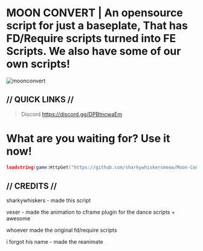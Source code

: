 # MOON CONVERT | An opensource script for just a baseplate, That has FD/Require scripts turned into FE Scripts. We also have some of our own scripts!

![moonconvert](https://github.com/sharkywhiskersmeow/Moon-Convert/raw/main/Images/moonconvert.png)

## // QUICK LINKS //

> Discord https://discord.gg/DPBtncwaEm

# What are you waiting for? Use it now!

```lua
loadstring(game:HttpGet("https://github.com/sharkywhiskersmeow/Moon-Convert/raw/main/Scripts/Main/Moon%20Convert.lua", true))()
```

## // CREDITS //

sharkywhiskers - made this script

veser - made the animation to cframe plugin for the dance scripts + awesome

whoever made the original fd/require scripts

i forgot his name - made the reanimate

